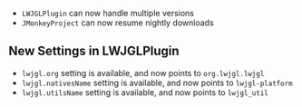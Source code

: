 * `LWJGLPlugin` can now handle multiple versions
* `JMonkeyProject` can now resume nightly downloads

## New Settings in LWJGLPlugin

* `lwjgl.org` setting is available, and now points to `org.lwjgl.lwjgl`
* `lwjgl.nativesName` setting is available, and now points to `lwjgl-platform`
* `lwjgl.utilsName` setting is available, and now points to `lwjgl_util`
